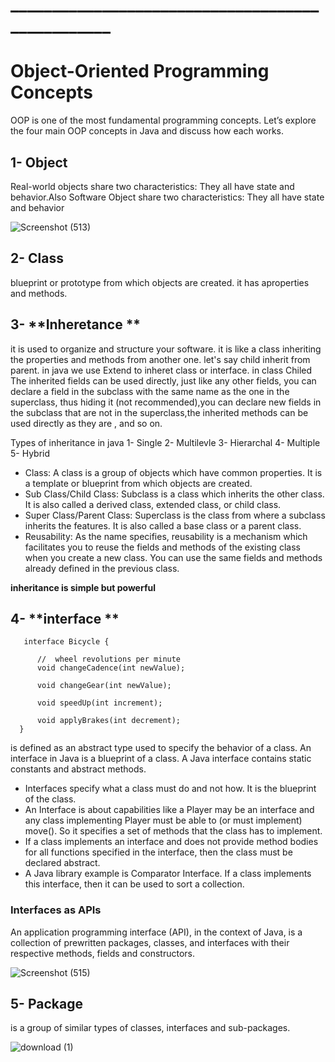 # _________________________________________________
# Object-Oriented Programming Concepts


OOP is one of the most fundamental programming concepts. Let’s explore the four main OOP concepts in Java and discuss how each works.

## 1- **Object**
Real-world objects share two characteristics: They all have state and behavior.Also Software Object share two characteristics: They all have state and behavior

![Screenshot (513)](https://user-images.githubusercontent.com/97829483/156498407-4bb7255a-8d86-4586-97af-c5474d177420.png)


## 2- **Class**
 blueprint or prototype from which objects are created. it has aproperties and methods.
 
 ## 3- **Inheretance **
 it is used to organize and structure your software. it is like a class inheriting the properties and methods from another one. let's say child inherit from parent.
 in java we use Extend to inheret class or interface.
in class Chiled  The inherited fields can be used directly, just like any other fields, you can declare a field in the subclass with the same name as the one in the 
superclass, thus hiding it (not recommended),you can declare new fields in the subclass that are not in the superclass,the inherited methods can be used directly as 
they are , and so on.

Types of inheritance in java
1- Single
2- Multilevle
3- Hierarchal
4- Multiple
5- Hybrid

- Class: A class is a group of objects which have common properties. It is a template or blueprint from which objects are created.
- Sub Class/Child Class: Subclass is a class which inherits the other class. It is also called a derived class, extended class, or child class.
- Super Class/Parent Class: Superclass is the class from where a subclass inherits the features. It is also called a base class or a parent class.
- Reusability: As the name specifies, reusability is a mechanism which facilitates you to reuse the fields and methods of the existing class when you create a new class. You can use the same fields and methods already defined in the previous class.
 
 **inheritance is simple but powerful**
 
 
 ## 4- **interface **
 
       interface Bicycle {

          //  wheel revolutions per minute
          void changeCadence(int newValue);

          void changeGear(int newValue);

          void speedUp(int increment);

          void applyBrakes(int decrement);
      }
 is defined as an abstract type used to specify the behavior of a class. An interface in Java is a blueprint of a class. A Java interface contains static constants and abstract methods.
 - Interfaces specify what a class must do and not how. It is the blueprint of the class.
 - An Interface is about capabilities like a Player may be an interface and any class implementing Player must be able to (or must implement) move(). So it specifies a set of methods that the class has to implement.
 - If a class implements an interface and does not provide method bodies for all functions specified in the interface, then the class must be declared abstract.
 - A Java library example is Comparator Interface. If a class implements this interface, then it can be used to sort a collection.
 
 ### Interfaces as APIs
 An application programming interface (API), in the context of Java, is a collection of prewritten packages, classes, and interfaces with their respective methods, fields and constructors. 
 
 ![Screenshot (515)](https://user-images.githubusercontent.com/97829483/156501463-f045ad54-740a-40c9-906e-bc033fce5a78.png)

 
 
 ## 5- **Package**
 is a group of similar types of classes, interfaces and sub-packages.
 
 
 
 ![download (1)](https://user-images.githubusercontent.com/97829483/156500572-77939f1c-9f66-4034-a2bf-2000e5c46b7b.png)




 
 

 
      
